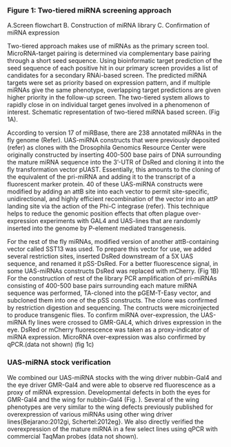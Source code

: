 ### Figure 1: Two-tiered miRNA screening approach
A.Screen flowchart
B. Construction of miRNA library
C. Confirmation of miRNA expression

Two-tiered approach makes use of miRNAs as the primary screen tool. MicroRNA-target pairing is determined via complementary base pairing through a short seed sequence. Using bioinformatic target prediction of the seed sequence of each positive hit in our primary screen provides a list of candidates for a secondary RNAi-based screen. The predicted miRNA targets were set as priority based on expression
pattern, and if multiple miRNAs give the same phenotype, overlapping target predictions are given higher priority in the follow-up screen. The two-tiered system allows to rapidly close in on individual target genes involved in a phenomenon of interest. Schematic representation  of two-tiered miRNA based screen. (Fig 1A).

According to version 17 of miRBase, there are 238 annotated miRNAs in the fly genome (Refer). UAS-miRNA constructs that were previously deposited (refer) as clones with the Drosophila Genomics Resource Center were originally constructed by inserting 400-500 base pairs of DNA surrounding the mature miRNA sequence into the 3’-UTR of DsRed and cloning it into the fly transformation vector pUAST. Essentially, this amounts to the cloning of the equivalent of the pri-miRNA and adding it to the transcript of a fluorescent marker protein.  40 of these UAS-miRNA constructs were modified by adding an attB site into each vector to permit site-specific, unidirectional, and highly efficient recombination of the vector into an attP landing site via the action of the Phi-C integrase (refer). This technique helps to reduce the genomic position effects that often plague over-expression experiments with GAL4 and UAS-lines that are randomly inserted into the genome by P-element mediated transgenesis.

For the rest of the fly miRNAs, modified version of another attB-containing vector called SST13 was used. To prepare this vector for use, we added several restriction sites, inserted DsRed downstream of a 5X UAS sequence, and renamed it pSS-DsRed. For a better fluorescence signal, in some UAS-miRNAs  constructs DsRed was replaced with mCherry. (Fig 1B) For the construction of rest of the library PCR amplification of pri-miRNAs consisting of 400-500 base pairs surrounding each mature miRNA sequence was performed, TA-cloned into the pGEM-T-Easy vector, and subcloned them into one of the pSS constructs. The clone was confirmed by restriction digestion and sequencing. The contructs were microinjected to produce transgenic flies. To confirm miRNA over-expression, the UAS-miRNA fly lines were crossed to GMR-GAL4, which drives expression in the eye. DsRed or mCherry fluorescence was taken as a proxy-indicator of miRNA expression. MicroRNA over-expression was also confirmed by qPCR.(data not shown) (fig 1c)

### UAS-miRNA stock verification
We combined our UAS-miRNA stocks with the wing driver nubbin-Gal4 and the eye driver GMR-Gal4 and were able to observe red fluorescence as a proxy of miRNA expression. Developmental defects in both the eyes for GMR-Gal4 and the wing for nubbin-Gal4 (Fig. ). Several of the wing phenotypes are very similar to the wing defects previously published for overexpression of various miRNAs using other wing driver lines{Bejarano:2012gi, Schertel:2012eg}. We also directly verified the overexpression of the mature miRNA in a few select lines using qPCR with commercial TaqMan probes (data not shown).